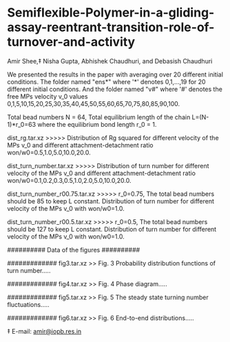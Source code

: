 # Semiflexible-Polymer-in-a-gliding-assay-reentrant-transition-role-of-turnover-and-activity
Amir Shee,‡ Nisha Gupta, Abhishek Chaudhuri, and Debasish Chaudhuri

We presented the results in the paper with averaging over 20 different initial conditions. The folder named "ens*" where '*' denotes 0,1,...,19 for 20 different initial conditions. And the folder named "v#" where '#' denotes the free MPs velocity v_0 values 0,1,5,10,15,20,25,30,35,40,45,50,55,60,65,70,75,80,85,90,100.

Total bead numbers N = 64, Total equilibrium length of the chain L=(N-1)*r_0=63 where the equilibrium bond length r_0 = 1. 

dist_rg.tar.xz >>>>> Distribution of Rg squared for different velocity of the MPs v_0 and different attachment-detachment ratio won/w0=0.5,1.0,5.0,10.0,20.0.

dist_turn_number.tar.xz >>>>> Distribution of turn number for different velocity of the MPs v_0 and different attachment-detachment ratio won/w0=0.1,0.2,0.3,0.5,1.0,2.0,5.0,10.0,20.0.

dist_turn_number_r00.75.tar.xz >>>>> r_0=0.75, The total bead numbers should be 85 to keep L constant. Distribution of turn number for different velocity of the MPs v_0 with won/w0=1.0.


dist_turn_number_r00.5.tar.xz >>>>> r_0=0.5, The total bead numbers should be 127 to keep L constant. Distribution of turn number for different velocity of the MPs v_0 with won/w0=1.0.


##########
Data of the figures
##########

#############
fig3.tar.xz >> Fig. 3 Probability distribution functions of turn number.....

#############
fig4.tar.xz >> Fig. 4 Phase diagram.....

#############
fig5.tar.xz >> Fig. 5 The steady state turning number fluctuations.....

#############
fig6.tar.xz >> Fig. 6 End-to-end distributions.....


‡ E-mail: amir@iopb.res.in
